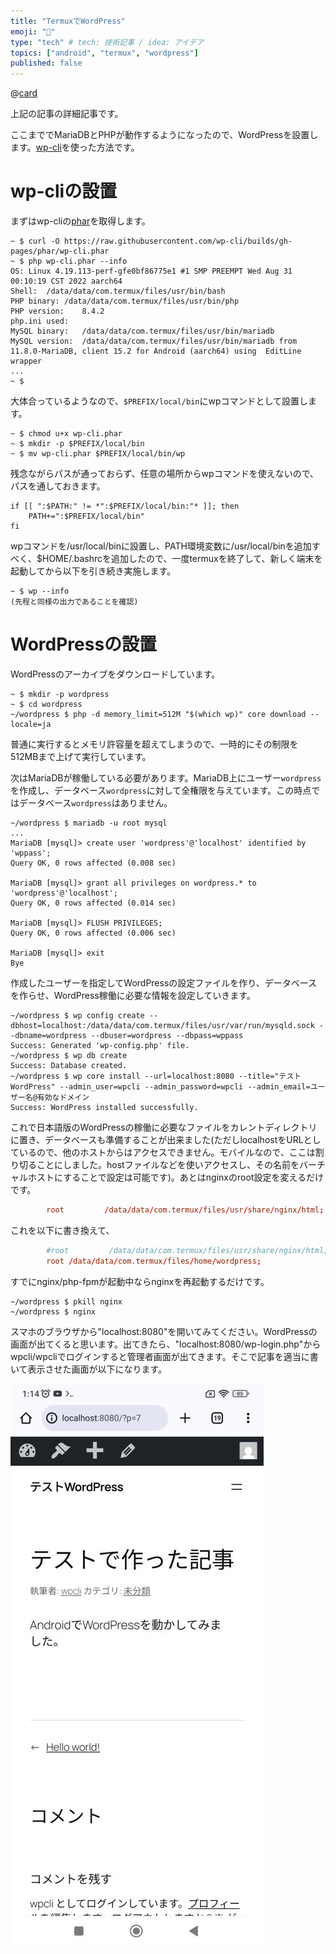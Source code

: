 ```yaml
---
title: "TermuxでWordPress"
emoji: "🤖"
type: "tech" # tech: 技術記事 / idea: アイデア
topics: ["android", "termux", "wordpress"]
published: false
---
```

@[card](https://zenn.dev/dameyodamedame/articles/937421d81b5949)

上記の記事の詳細記事です。

ここまででMariaDBとPHPが動作するようになったので、WordPressを設置します。[wp-cli](https://wp-cli.org/ja/)を使った方法です。

# wp-cliの設置

まずはwp-cliの[phar](https://www.php.net/manual/ja/book.phar.php)を取得します。

```shell-session
~ $ curl -O https://raw.githubusercontent.com/wp-cli/builds/gh-pages/phar/wp-cli.phar
~ $ php wp-cli.phar --info
OS:	Linux 4.19.113-perf-gfe0bf86775e1 #1 SMP PREEMPT Wed Aug 31 00:10:19 CST 2022 aarch64
Shell:	/data/data/com.termux/files/usr/bin/bash
PHP binary:	/data/data/com.termux/files/usr/bin/php
PHP version:	8.4.2
php.ini used:	
MySQL binary:	/data/data/com.termux/files/usr/bin/mariadb
MySQL version:	/data/data/com.termux/files/usr/bin/mariadb from 11.8.0-MariaDB, client 15.2 for Android (aarch64) using  EditLine wrapper
...
~ $
```

大体合っているようなので、`$PREFIX/local/bin`にwpコマンドとして設置します。

```shell-session
~ $ chmod u+x wp-cli.phar
~ $ mkdir -p $PREFIX/local/bin
~ $ mv wp-cli.phar $PREFIX/local/bin/wp
```

残念ながらパスが通っておらず、任意の場所からwpコマンドを使えないので、パスを通しておきます。

```bash:$HOME/.bashrc
if [[ ":$PATH:" != *":$PREFIX/local/bin:"* ]]; then
    PATH+=":$PREFIX/local/bin"
fi
```

wpコマンドを/usr/local/binに設置し、PATH環境変数に/usr/local/binを追加すべく、$HOME/.bashrcを追加したので、一度termuxを終了して、新しく端末を起動してから以下を引き続き実施します。

```shell-session
~ $ wp --info
(先程と同様の出力であることを確認)
```

# WordPressの設置

WordPressのアーカイブをダウンロードしています。

```shell-session
~ $ mkdir -p wordpress
~ $ cd wordpress
~/wordpress $ php -d memory_limit=512M "$(which wp)" core download --locale=ja
```

普通に実行するとメモリ許容量を超えてしまうので、一時的にその制限を512MBまで上げて実行しています。

次はMariaDBが稼働している必要があります。MariaDB上にユーザー`wordpress`を作成し、データベース`wordpress`に対して全権限を与えています。この時点ではデータベース`wordpress`はありません。

```shell-session
~/wordpress $ mariadb -u root mysql
...
MariaDB [mysql]> create user 'wordpress'@'localhost' identified by 'wppass';
Query OK, 0 rows affected (0.008 sec)

MariaDB [mysql]> grant all privileges on wordpress.* to 'wordpress'@'localhost';
Query OK, 0 rows affected (0.014 sec)

MariaDB [mysql]> FLUSH PRIVILEGES;
Query OK, 0 rows affected (0.006 sec)

MariaDB [mysql]> exit
Bye
```

作成したユーザーを指定してWordPressの設定ファイルを作り、データベースを作らせ、WordPress稼働に必要な情報を設定していきます。

```shell-session
~/wordpress $ wp config create --dbhost=localhost:/data/data/com.termux/files/usr/var/run/mysqld.sock --dbname=wordpress --dbuser=wordpress --dbpass=wppass
Success: Generated 'wp-config.php' file.
~/wordpress $ wp db create
Success: Database created.
~/wordpress $ wp core install --url=localhost:8080 --title="テストWordPress" --admin_user=wpcli --admin_password=wpcli --admin_email=ユーザー名@有効なドメイン
Success: WordPress installed successfully.
```

これで日本語版のWordPressの稼働に必要なファイルをカレントディレクトリに置き、データベースも準備することが出来ました(ただしlocalhostをURLとしているので、他のホストからはアクセスできません。モバイルなので、ここは割り切ることにしました。hostファイルなどを使いアクセスし、その名前をバーチャルホストにすることで設定は可能です)。あとはnginxのroot設定を変えるだけです。

```nginx:$PREFIX/etc/nginx/nginx.conf
        root         /data/data/com.termux/files/usr/share/nginx/html;
```

これを以下に書き換えて、

```nginx:$PREFIX/etc/nginx/nginx.conf
        #root         /data/data/com.termux/files/usr/share/nginx/html;
        root /data/data/com.termux/files/home/wordpress;
```

すでにnginx/php-fpmが起動中ならnginxを再起動するだけです。

```shell-session
~/wordpress $ pkill nginx
~/wordpress $ nginx
```

スマホのブラウザから"localhost:8080"を開いてみてください。WordPressの画面が出てくると思います。出てきたら、"localhost:8080/wp-login.php"からwpcli/wpcliでログインすると管理者画面が出てきます。そこで記事を適当に書いて表示させた画面が以下になります。

![WordPress確認画面](/images/868d926483d763_001.jpg)

